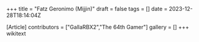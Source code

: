 +++
title = "Fatz Geronimo (Mijjin)"
draft = false
tags = []
date = 2023-12-28T18:14:04Z

[Article]
contributors = ["GallaRBX2","The 64th Gamer"]
gallery = []
+++
wikitext